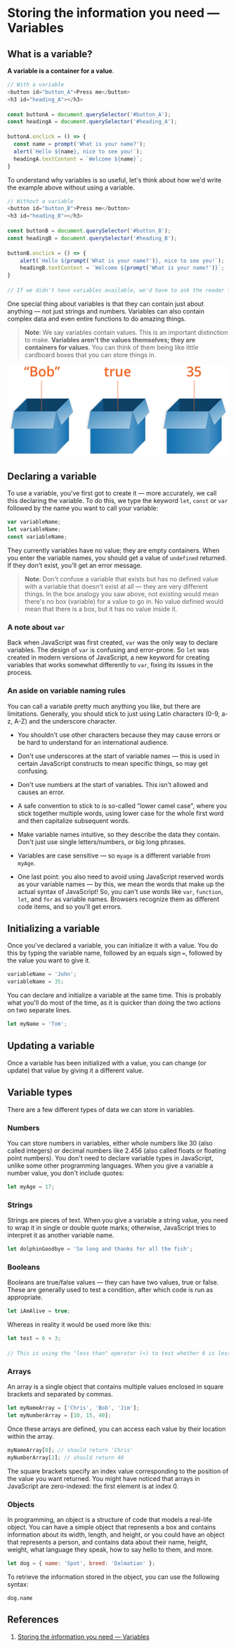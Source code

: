 # Storing the information you need — Variables

## What is a variable?

**A variable is a container for a value**.

```js
// With a variable
<button id="button_A">Press me</button>
<h3 id="heading_A"></h3>

const buttonA = document.querySelector('#button_A');
const headingA = document.querySelector('#heading_A');

buttonA.onclick = () => {
  const name = prompt('What is your name?');
  alert(`Hello ${name}, nice to see you!`);
  headingA.textContent = `Welcome ${name}`;
}
```

To understand why variables is so useful, let's think about how we'd write the example above without using a variable.

```js
// Without a variable
<button id="button_B">Press me</button>
<h3 id="heading_B"></h3>

const buttonB = document.querySelector('#button_B');
const headingB = document.querySelector('#heading_B');

buttonB.onclick = () => {
    alert(`Hello ${prompt('What is your name?')}, nice to see you!`);
    headingB.textContent = `Welcome ${prompt('What is your name?')}`;
}

// If we didn't have variables available, we'd have to ask the reader for their name every time we needed to use it!
```

One special thing about variables is that they can contain just about anything — not just strings and numbers. Variables can also contain complex data and even entire functions to do amazing things.

> **Note**: We say variables contain values. This is an important distinction to make. **Variables aren't the values themselves; they are containers for values**. You can think of them being like little cardboard boxes that you can store things in.

![variables](../../img/variables_boxes.png)

## Declaring a variable

To use a variable, you've first got to create it — more accurately, we call this declaring the variable. To do this, we type the keyword `let`, `const` or `var` followed by the name you want to call your variable:

```js
var variableName;
let variableName;
const variableName;
```

They currently variables have no value; they are empty containers. When you enter the variable names, you should get a value of `undefined` returned. If they don't exist, you'll get an error message.

> **Note**: Don't confuse a variable that exists but has no defined value with a variable that doesn't exist at all — they are very different things. In the box analogy you saw above, not existing would mean there's no box (variable) for a value to go in. No value defined would mean that there is a box, but it has no value inside it.

### A note about `var`

Back when JavaScript was first created, `var` was the only way to declare variables. The design of `var` is confusing and error-prone. So `let` was created in modern versions of JavaScript, a new keyword for creating variables that works somewhat differently to `var`, fixing its issues in the process.

### An aside on variable naming rules

You can call a variable pretty much anything you like, but there are limitations. Generally, you should stick to just using Latin characters (0-9, a-z, A-Z) and the underscore character.

- You shouldn't use other characters because they may cause errors or be hard to understand for an international audience.

- Don't use underscores at the start of variable names — this is used in certain JavaScript constructs to mean specific things, so may get confusing.

- Don't use numbers at the start of variables. This isn't allowed and causes an error.

- A safe convention to stick to is so-called "lower camel case", where you stick together multiple words, using lower case for the whole first word and then capitalize subsequent words.

- Make variable names intuitive, so they describe the data they contain. Don't just use single letters/numbers, or big long phrases.

- Variables are case sensitive — so `myage` is a different variable from `myAge`.

- One last point: you also need to avoid using JavaScript reserved words as your variable names — by this, we mean the words that make up the actual syntax of JavaScript! So, you can't use words like `var`, `function`, `let`, and `for` as variable names. Browsers recognize them as different code items, and so you'll get errors.

## Initializing a variable

Once you've declared a variable, you can initialize it with a value. You do this by typing the variable name, followed by an equals sign `=`, followed by the value you want to give it.

```js
variableName = 'John';
variableName = 35;
```

You can declare and initialize a variable at the same time. This is probably what you'll do most of the time, as it is quicker than doing the two actions on two separate lines.

```js
let myName = 'Tom';
```

## Updating a variable

Once a variable has been initialized with a value, you can change (or update) that value by giving it a different value.

## Variable types

There are a few different types of data we can store in variables.

### Numbers

You can store numbers in variables, either whole numbers like 30 (also called integers) or decimal numbers like 2.456 (also called floats or floating point numbers). You don't need to declare variable types in JavaScript, unlike some other programming languages. When you give a variable a number value, you don't include quotes:

```js
let myAge = 17;
```

### Strings

Strings are pieces of text. When you give a variable a string value, you need to wrap it in single or double quote marks; otherwise, JavaScript tries to interpret it as another variable name.

```js
let dolphinGoodbye = 'So long and thanks for all the fish';
```

### Booleans

Booleans are true/false values — they can have two values, true or false. These are generally used to test a condition, after which code is run as appropriate.

```js
let iAmAlive = true;
```

Whereas in reality it would be used more like this:

```js
let test = 6 < 3;

// This is using the "less than" operator (<) to test whether 6 is less than 3. As you might expect, it returns false, because 6 is not less than 3!
```

### Arrays

An array is a single object that contains multiple values enclosed in square brackets and separated by commas.

```js
let myNameArray = ['Chris', 'Bob', 'Jim'];
let myNumberArray = [10, 15, 40];
```

Once these arrays are defined, you can access each value by their location within the array.

```js
myNameArray[0]; // should return 'Chris'
myNumberArray[2]; // should return 40
```

The square brackets specify an index value corresponding to the position of the value you want returned. You might have noticed that arrays in JavaScript are zero-indexed: the first element is at index 0.

### Objects

In programming, an object is a structure of code that models a real-life object. You can have a simple object that represents a box and contains information about its width, length, and height, or you could have an object that represents a person, and contains data about their name, height, weight, what language they speak, how to say hello to them, and more.

```js
let dog = { name: 'Spot', breed: 'Dalmatian' };
```

To retrieve the information stored in the object, you can use the following syntax:

```
dog.name
```

## References

1. [Storing the information you need — Variables](https://developer.mozilla.org/en-US/docs/Learn/JavaScript/First_steps/Variables)
